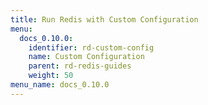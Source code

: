 ```yaml
---
title: Run Redis with Custom Configuration
menu:
  docs_0.10.0:
    identifier: rd-custom-config
    name: Custom Configuration
    parent: rd-redis-guides
    weight: 50
menu_name: docs_0.10.0
---
```


